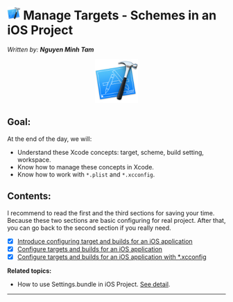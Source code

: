 # <img src="./Images/img-xcode.png" height="30"> Manage Targets - Schemes in an iOS Project

_Written by: **Nguyen Minh Tam**_

<center>
	<img src="./Images/img-xcode.png" height="100">
</center>

## Goal:

At the end of the day, we will:

- Understand these Xcode concepts: target, scheme, build setting, workspace.
- Know how to manage these concepts in Xcode.
- Know how to work with `*.plist` and `*.xcconfig`.

## Contents:

I recommend to read the first and the third sections for saving your time. Because these two sections are basic configuring for real project. After that, you can go back to the second section if you really need.

- [x] [Introduce configuring target and builds for an iOS application][Introduce]
- [x] [Configure targets and builds for an iOS application][Config]
- [x] [Configure targets and builds for an iOS application with *.xcconfig][ConfigWithXcconfig]

**Related topics:**

- How to use Settings.bundle in iOS Project. [See detail][Settings].

---

[ProjectTargetScheme]: https://github.com/nmint8m/projecttargetscheme
[Introduce]: ./01-Introduce.md
[Config]: ./02-Config.md
[ConfigWithXcconfig]: ./03-ConfigWithXcconfig.md

[Settings]: https://github.com/nmint8m/settingsbundle